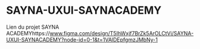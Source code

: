 # SAYNA-UXUI-SAYNACADEMY
Lien du projet SAYNA ACADEMYhttps://www.figma.com/design/T5IhWxjf7BrZk5ArOLCtVi/SAYNA-UXUI-SAYNACADEMY?node-id=0-1&t=1VAlDEpfgmzJMbNy-1

